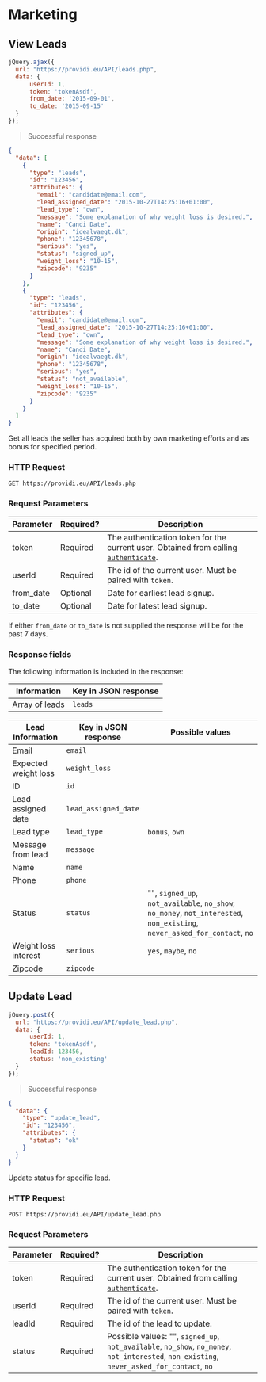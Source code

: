 # Marketing

## View Leads
```js
jQuery.ajax({
  url: "https://providi.eu/API/leads.php",
  data: {
      userId: 1,
      token: 'tokenAsdf',
      from_date: '2015-09-01',
      to_date: '2015-09-15'
  }
});
```

> Successful response

```json
{
  "data": [
    {
      "type": "leads",
      "id": "123456",
      "attributes": {
        "email": "candidate@email.com",
        "lead_assigned_date": "2015-10-27T14:25:16+01:00",
        "lead_type": "own",
        "message": "Some explanation of why weight loss is desired.",
        "name": "Candi Date",
        "origin": "idealvaegt.dk",
        "phone": "12345678",
        "serious": "yes",
        "status": "signed_up",
        "weight_loss": "10-15",
        "zipcode": "9235"
      }
    },
    {
      "type": "leads",
      "id": "123456",
      "attributes": {
        "email": "candidate@email.com",
        "lead_assigned_date": "2015-10-27T14:25:16+01:00",
        "lead_type": "own",
        "message": "Some explanation of why weight loss is desired.",
        "name": "Candi Date",
        "origin": "idealvaegt.dk",
        "phone": "12345678",
        "serious": "yes",
        "status": "not_available",
        "weight_loss": "10-15",
        "zipcode": "9235"
      }
    }
  ]
}
```

Get all leads the seller has acquired both by own marketing efforts and as bonus for specified period.

### HTTP Request
`GET https://providi.eu/API/leads.php`

### Request Parameters
Parameter | Required? | Description
--------- | --------- | -----------
token     | Required  | The authentication token for the current user. Obtained from calling [`authenticate`](#authentication).
userId    | Required  | The id of the current user. Must be paired with `token`.
from_date | Optional  | Date for earliest lead signup.
to_date   | Optional  | Date for latest lead signup.

If either `from_date` or `to_date` is not supplied the response will be for the past 7 days.

### Response fields
The following information is included in the response:

| Information       | Key in JSON response |
| ----------------- | -------------------- |
| Array of leads    | `leads`              |


| Lead Information     | Key in JSON response | Possible values
| -------------------- | -------------------- | ---------------
| Email                | `email`              |
| Expected weight loss | `weight_loss`        |
| ID                   | `id`                 |
| Lead assigned date   | `lead_assigned_date` |
| Lead type            | `lead_type`          | `bonus`, `own`
| Message from lead    | `message`            |
| Name                 | `name`               |
| Phone                | `phone`              |
| Status               | `status`             | "", `signed_up`, `not_available`, `no_show`, `no_money`, `not_interested`, `non_existing`, `never_asked_for_contact`, `no`
| Weight loss interest | `serious`            | `yes`, `maybe`, `no`
| Zipcode              | `zipcode`            |


## Update Lead
```js
jQuery.post({
  url: "https://providi.eu/API/update_lead.php",
  data: {
      userId: 1,
      token: 'tokenAsdf',
      leadId: 123456,
      status: 'non_existing'
  }
});
```

> Successful response

```json
{
  "data": {
    "type": "update_lead",
    "id": "123456",
    "attributes": {
      "status": "ok"
    }
  }
}
```

Update status for specific lead.

### HTTP Request
`POST https://providi.eu/API/update_lead.php`

### Request Parameters
Parameter | Required? | Description
--------- | --------- | -----------
token     | Required  | The authentication token for the current user. Obtained from calling [`authenticate`](#authentication).
userId    | Required  | The id of the current user. Must be paired with `token`.
leadId    | Required  | The id of the lead to update.
status    | Required  | Possible values: "", `signed_up`, `not_available`, `no_show`, `no_money`, `not_interested`, `non_existing`, `never_asked_for_contact`, `no`
